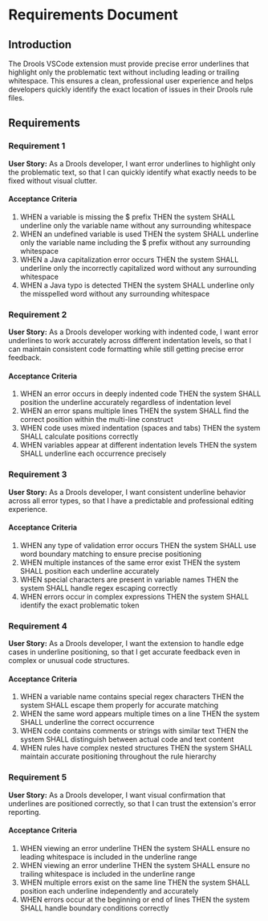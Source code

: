 # Requirements Document

## Introduction

The Drools VSCode extension must provide precise error underlines that highlight only the problematic text without including leading or trailing whitespace. This ensures a clean, professional user experience and helps developers quickly identify the exact location of issues in their Drools rule files.

## Requirements

### Requirement 1

**User Story:** As a Drools developer, I want error underlines to highlight only the problematic text, so that I can quickly identify what exactly needs to be fixed without visual clutter.

#### Acceptance Criteria

1. WHEN a variable is missing the $ prefix THEN the system SHALL underline only the variable name without any surrounding whitespace
2. WHEN an undefined variable is used THEN the system SHALL underline only the variable name including the $ prefix without any surrounding whitespace
3. WHEN a Java capitalization error occurs THEN the system SHALL underline only the incorrectly capitalized word without any surrounding whitespace
4. WHEN a Java typo is detected THEN the system SHALL underline only the misspelled word without any surrounding whitespace

### Requirement 2

**User Story:** As a Drools developer working with indented code, I want error underlines to work accurately across different indentation levels, so that I can maintain consistent code formatting while still getting precise error feedback.

#### Acceptance Criteria

1. WHEN an error occurs in deeply indented code THEN the system SHALL position the underline accurately regardless of indentation level
2. WHEN an error spans multiple lines THEN the system SHALL find the correct position within the multi-line construct
3. WHEN code uses mixed indentation (spaces and tabs) THEN the system SHALL calculate positions correctly
4. WHEN variables appear at different indentation levels THEN the system SHALL underline each occurrence precisely

### Requirement 3

**User Story:** As a Drools developer, I want consistent underline behavior across all error types, so that I have a predictable and professional editing experience.

#### Acceptance Criteria

1. WHEN any type of validation error occurs THEN the system SHALL use word boundary matching to ensure precise positioning
2. WHEN multiple instances of the same error exist THEN the system SHALL position each underline accurately
3. WHEN special characters are present in variable names THEN the system SHALL handle regex escaping correctly
4. WHEN errors occur in complex expressions THEN the system SHALL identify the exact problematic token

### Requirement 4

**User Story:** As a Drools developer, I want the extension to handle edge cases in underline positioning, so that I get accurate feedback even in complex or unusual code structures.

#### Acceptance Criteria

1. WHEN a variable name contains special regex characters THEN the system SHALL escape them properly for accurate matching
2. WHEN the same word appears multiple times on a line THEN the system SHALL underline the correct occurrence
3. WHEN code contains comments or strings with similar text THEN the system SHALL distinguish between actual code and text content
4. WHEN rules have complex nested structures THEN the system SHALL maintain accurate positioning throughout the rule hierarchy

### Requirement 5

**User Story:** As a Drools developer, I want visual confirmation that underlines are positioned correctly, so that I can trust the extension's error reporting.

#### Acceptance Criteria

1. WHEN viewing an error underline THEN the system SHALL ensure no leading whitespace is included in the underline range
2. WHEN viewing an error underline THEN the system SHALL ensure no trailing whitespace is included in the underline range
3. WHEN multiple errors exist on the same line THEN the system SHALL position each underline independently and accurately
4. WHEN errors occur at the beginning or end of lines THEN the system SHALL handle boundary conditions correctly